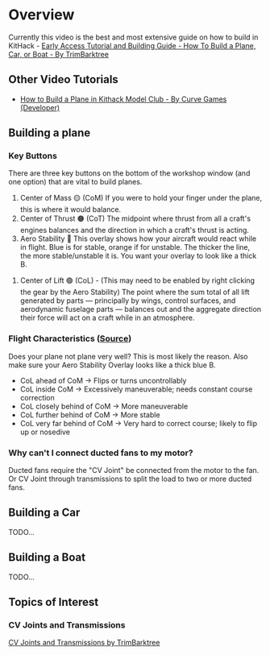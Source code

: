 # Overview

Currently this video is the best and most extensive guide on how to build in KitHack - [Early Access Tutorial and Building Guide - How To Build a Plane, Car, or Boat - By TrimBarktree](https://www.youtube.com/watch?v=5kSZEv6D0HQ&t=3061s)

## Other Video Tutorials

* [How to Build a Plane in Kithack Model Club - By Curve Games (Developer)](https://www.youtube.com/watch?v=EiQihqcxwU4)

## Building a plane

### Key Buttons

There are three key buttons on the bottom of the workshop window (and one option) that are vital to build planes.

1. Center of Mass 🟡 (CoM) If you were to hold your finger under the plane, this is where it would balance.
1. Center of Thrust 🟠 (CoT) The midpoint where thrust from all a craft's engines balances and the direction in which a craft's thrust is acting.
1. Aero Stability 🔵 This overlay shows how your aircraft would react while in flight. Blue is for stable, orange if for unstable. The thicker the line, the more stable/unstable it is. You want your overlay to look like a thick B.
<!-- TODO Verify this -->
1. Center of Lift 🟢 (CoL) - (This may need to be enabled by right clicking the gear by the Aero Stability) The point where the sum total of all lift generated by parts — principally by wings, control surfaces, and aerodynamic fuselage parts — balances out and the aggregate direction their force will act on a craft while in an atmosphere.

### Flight Characteristics ([Source](https://wiki.kerbalspaceprogram.com/wiki/Center_of_lift))

Does your plane not plane very well? This is most likely the reason. Also make sure your Aero Stability Overlay looks like a thick blue B.

* CoL ahead of CoM → Flips or turns uncontrollably
* CoL inside CoM → Excessively maneuverable; needs constant course correction
* CoL closely behind of CoM → More maneuverable
* CoL further behind of CoM → More stable
* CoL very far behind of CoM → Very hard to correct course; likely to flip up or nosedive

### Why can't I connect ducted fans to my motor?

Ducted fans require the "CV Joint" be connected from the motor to the fan. Or CV Joint through transmissions to split the load to two or more ducted fans.

## Building a Car

TODO...

## Building a Boat

TODO...

## Topics of Interest

### CV Joints and Transmissions

[CV Joints and Transmissions by TrimBarktree](https://www.youtube.com/watch?v=ZDgFYKc-AWA)

